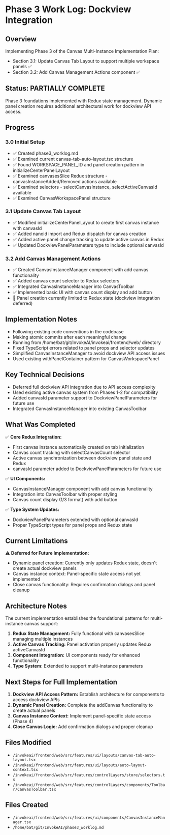 # Phase 3 Work Log: Dockview Integration

## Overview
Implementing Phase 3 of the Canvas Multi-Instance Implementation Plan:
- Section 3.1: Update Canvas Tab Layout to support multiple workspace panels ✅
- Section 3.2: Add Canvas Management Actions component ✅

## Status: PARTIALLY COMPLETE
Phase 3 foundations implemented with Redux state management. Dynamic panel creation requires additional architectural work for dockview API access.

## Progress

### 3.0 Initial Setup
- ✅ Created phase3_worklog.md
- ✅ Examined current canvas-tab-auto-layout.tsx structure  
- ✅ Found WORKSPACE_PANEL_ID and panel creation pattern in initializeCenterPanelLayout
- ✅ Examined canvasesSlice Redux structure - canvasInstanceAdded/Removed actions available
- ✅ Examined selectors - selectCanvasInstance, selectActiveCanvasId available
- ✅ Examined CanvasWorkspacePanel structure

### 3.1 Update Canvas Tab Layout
- ✅ Modified initializeCenterPanelLayout to create first canvas instance with canvasId
- ✅ Added nanoid import and Redux dispatch for canvas creation
- ✅ Added active panel change tracking to update active canvas in Redux
- ✅ Updated DockviewPanelParameters type to include optional canvasId

### 3.2 Add Canvas Management Actions  
- ✅ Created CanvasInstanceManager component with add canvas functionality
- ✅ Added canvas count selector to Redux selectors
- ✅ Integrated CanvasInstanceManager into CanvasToolbar
- ✅ Implemented basic UI with canvas count display and add button
- 🔄 Panel creation currently limited to Redux state (dockview integration deferred)

## Implementation Notes
- Following existing code conventions in the codebase
- Making atomic commits after each meaningful change
- Running from /home/bat/git/InvokeAI/invokeai/frontend/web/ directory
- Fixed TypeScript errors related to panel props and selector updates
- Simplified CanvasInstanceManager to avoid dockview API access issues
- Used existing withPanelContainer pattern for CanvasWorkspacePanel

## Key Technical Decisions
- Deferred full dockview API integration due to API access complexity
- Used existing active canvas system from Phases 1-2 for compatibility
- Added canvasId parameter support to DockviewPanelParameters for future use
- Integrated CanvasInstanceManager into existing CanvasToolbar

## What Was Completed
✅ **Core Redux Integration:**
- First canvas instance automatically created on tab initialization
- Canvas count tracking with selectCanvasCount selector
- Active canvas synchronization between dockview panel state and Redux
- canvasId parameter added to DockviewPanelParameters for future use

✅ **UI Components:**
- CanvasInstanceManager component with add canvas functionality
- Integration into CanvasToolbar with proper styling
- Canvas count display (1/3 format) with add button

✅ **Type System Updates:**
- DockviewPanelParameters extended with optional canvasId
- Proper TypeScript types for panel props and Redux state

## Current Limitations
⚠️ **Deferred for Future Implementation:**
- Dynamic panel creation: Currently only updates Redux state, doesn't create actual dockview panels
- Canvas instance context: Panel-specific state access not yet implemented  
- Close canvas functionality: Requires confirmation dialogs and panel cleanup

## Architecture Notes
The current implementation establishes the foundational patterns for multi-instance canvas support:

1. **Redux State Management:** Fully functional with canvasesSlice managing multiple instances
2. **Active Canvas Tracking:** Panel activation properly updates Redux activeCanvasId  
3. **Component Integration:** UI components ready for enhanced functionality
4. **Type System:** Extended to support multi-instance parameters

## Next Steps for Full Implementation
1. **Dockview API Access Pattern:** Establish architecture for components to access dockview APIs
2. **Dynamic Panel Creation:** Complete the addCanvas functionality to create actual panels
3. **Canvas Instance Context:** Implement panel-specific state access (Phase 4)
4. **Close Canvas Logic:** Add confirmation dialogs and proper cleanup

## Files Modified
- `/invokeai/frontend/web/src/features/ui/layouts/canvas-tab-auto-layout.tsx`
- `/invokeai/frontend/web/src/features/ui/layouts/auto-layout-context.tsx` 
- `/invokeai/frontend/web/src/features/controlLayers/store/selectors.ts`
- `/invokeai/frontend/web/src/features/controlLayers/components/Toolbar/CanvasToolbar.tsx`

## Files Created
- `/invokeai/frontend/web/src/features/ui/components/CanvasInstanceManager.tsx`
- `/home/bat/git/InvokeAI/phase3_worklog.md`